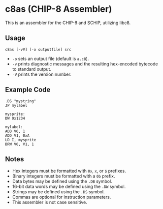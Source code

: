 # c8as (CHIP-8 Assembler)

This is an assembler for the CHIP-8 and SCHIP, utilizing libc8.

## Usage

```shell
c8as [-vV] [-o outputfile] src
```

* `-o` sets an output file (default is `a.c8`).
* `-v` prints diagnostic messages and the resulting hex-encoded bytecode to standard output.
* `-V` prints the version number.

## Example Code

```
.DS "mystring"
JP mylabel

mysprite:
DW 0x1234

mylabel:
ADD V0, 1
ADD V1, 0xA
LD I, mysprite
DRW V0, V1, 1
```

## Notes

* Hex integers must be formatted with `0x`, `x`, or `$` prefixes.
* Binary integers must be formatted with a `0b` prefix.
* Data bytes may be defined using the `.DB` symbol.
* 16-bit data words may be defined using the `.DW` symbol.
* Strings may be defined using the `.DS` symbol.
* Commas are optional for instruction parameters.
* This assembler is not case sensitive.
